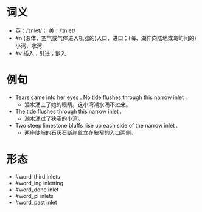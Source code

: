# 词义
- 英：/ˈɪnlet/； 美：/ˈɪnlet/
- #n (液体、空气或气体进入机器的)入口，进口；(海、湖伸向陆地或岛屿间的)小湾，水湾
- #v 插入；引进；嵌入
# 例句
- Tears came into her eyes . No tide flushes through this narrow inlet .
	- 泪水涌上了她的眼睛。这小湾潮水涌不过来。
- The tide flushes through this narrow inlet .
	- 潮水涌过了狭窄的小湾。
- Two steep limestone bluffs rise up each side of the narrow inlet .
	- 两座陡峭的石灰石断崖耸立在狭窄的入口两侧。
# 形态
- #word_third inlets
- #word_ing inletting
- #word_done inlet
- #word_pl inlets
- #word_past inlet
